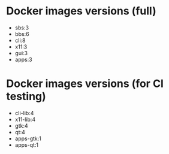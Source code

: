# Docker images versions (full)

* sbs:3
* bbs:6
* cli:8
* x11:3
* gui:3
* apps:3

# Docker images versions (for CI testing)

* cli-lib:4
* x11-lib:4
* gtk:4
* qt:4
* apps-gtk:1
* apps-qt:1

